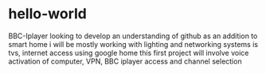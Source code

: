 # hello-world
BBC-Iplayer
looking to develop an understanding of github as an addition to smart home
i will be mostly working with lighting and networking systems is tvs, internet access using google home
this first project will involve voice activation of computer, VPN, BBC iplayer access and channel selection
